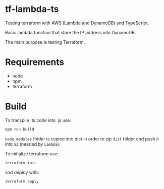 # tf-lambda-ts
Testing terraform with AWS (Lambda and DynamoDB) and TypeScript.

Basic lambda function that store the IP address into DynamoDB.

The main purpose is testing Terraform.
# Requirements
- node
- npm
- terraform
# Build
To transpile .ts code into .js use:
```bash
npm run build
```
`node_modules` folder is copied into dist in order to zip `dist` folder and push it into `S3` (needed by `Lambda`).

To initialize terraform use:
```bash
terraform init
```
and deploy with:
```bash
terraform apply
```
